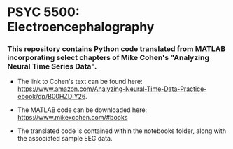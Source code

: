 # PSYC 5500: Electroencephalography

### This repository contains Python code translated from MATLAB incorporating select chapters of Mike Cohen's "Analyzing Neural Time Series Data". 

- The link to Cohen's text can be found here: https://www.amazon.com/Analyzing-Neural-Time-Data-Practice-ebook/dp/B00HZDIY26.

- The MATLAB code can be downloaded here: https://www.mikexcohen.com/#books

- The translated code is contained within the notebooks folder, along with the associated sample EEG data.
